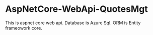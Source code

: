 # AspNetCore-WebApi-QuotesMgt
This is aspnet core web api. Database is Azure Sql. ORM is Entity frameowork core. 
